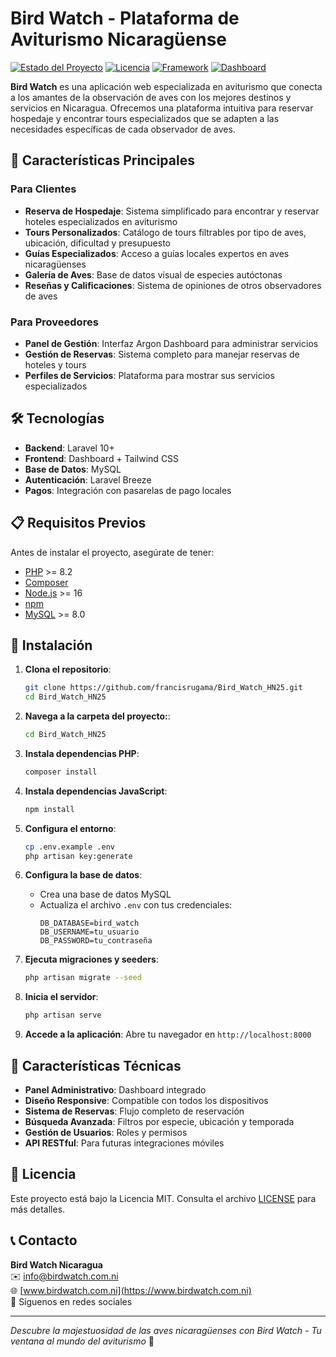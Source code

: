 # Bird Watch - Plataforma de Aviturismo Nicaragüense

[![Estado del Proyecto](https://img.shields.io/badge/estado-en_desarrollo-yellow.svg)](https://github.com/tuusuario/bird-watch)
[![Licencia](https://img.shields.io/badge/licencia-MIT-blue.svg)](https://opensource.org/licenses/MIT)
[![Framework](https://img.shields.io/badge/framework-Laravel-red.svg)](https://laravel.com)
[![Dashboard](https://img.shields.io/badge/dashboard-Argon-success.svg)](https://www.creative-tim.com/product/argon-dashboard)

**Bird Watch** es una aplicación web especializada en aviturismo que conecta a los amantes de la observación de aves con los mejores destinos y servicios en Nicaragua. Ofrecemos una plataforma intuitiva para reservar hospedaje y encontrar tours especializados que se adapten a las necesidades específicas de cada observador de aves.

## 🦜 Características Principales

### Para Clientes
- **Reserva de Hospedaje**: Sistema simplificado para encontrar y reservar hoteles especializados en aviturismo
- **Tours Personalizados**: Catálogo de tours filtrables por tipo de aves, ubicación, dificultad y presupuesto
- **Guías Especializados**: Acceso a guías locales expertos en aves nicaragüenses
- **Galería de Aves**: Base de datos visual de especies autóctonas
- **Reseñas y Calificaciones**: Sistema de opiniones de otros observadores de aves

### Para Proveedores
- **Panel de Gestión**: Interfaz Argon Dashboard para administrar servicios
- **Gestión de Reservas**: Sistema completo para manejar reservas de hoteles y tours
- **Perfiles de Servicios**: Plataforma para mostrar sus servicios especializados

## 🛠️ Tecnologías

- **Backend**: Laravel 10+
- **Frontend**: Dashboard + Tailwind CSS
- **Base de Datos**: MySQL
- **Autenticación**: Laravel Breeze
- **Pagos**: Integración con pasarelas de pago locales

## 📋 Requisitos Previos

Antes de instalar el proyecto, asegúrate de tener:

- [PHP](https://www.php.net/) >= 8.2
- [Composer](https://getcomposer.org/)
- [Node.js](https://nodejs.org/) >= 16
- [npm](https://www.npmjs.com/)
- [MySQL](https://www.mysql.com/) >= 8.0

## 🚀 Instalación

1. **Clona el repositorio**:
   ```bash
   git clone https://github.com/francisrugama/Bird_Watch_HN25.git
   cd Bird_Watch_HN25
   ```

2. **Navega a la carpeta del proyecto:**:
   ```bash
   cd Bird_Watch_HN25
   ```

3. **Instala dependencias PHP**:
   ```bash
   composer install
   ```

4. **Instala dependencias JavaScript**:
   ```bash
   npm install 
   ```

5. **Configura el entorno**:
   ```bash
   cp .env.example .env
   php artisan key:generate
   ```

6. **Configura la base de datos**:
   - Crea una base de datos MySQL
   - Actualiza el archivo `.env` con tus credenciales:
     ```env
     DB_DATABASE=bird_watch
     DB_USERNAME=tu_usuario
     DB_PASSWORD=tu_contraseña
     ```

7. **Ejecuta migraciones y seeders**:
   ```bash
   php artisan migrate --seed
   ```

8. **Inicia el servidor**:
   ```bash
   php artisan serve
   ```

9. **Accede a la aplicación**:
   Abre tu navegador en `http://localhost:8000`


## 🌟 Características Técnicas

- **Panel Administrativo**: Dashboard integrado
- **Diseño Responsive**: Compatible con todos los dispositivos
- **Sistema de Reservas**: Flujo completo de reservación
- **Búsqueda Avanzada**: Filtros por especie, ubicación y temporada
- **Gestión de Usuarios**: Roles y permisos
- **API RESTful**: Para futuras integraciones móviles


## 📄 Licencia

Este proyecto está bajo la Licencia MIT. Consulta el archivo [LICENSE](LICENSE) para más detalles.

## 📞 Contacto

**Bird Watch Nicaragua**  
✉️ info@birdwatch.com.ni  
🌐 [www.birdwatch.com.ni](https://www.birdwatch.com.ni)  
📱 Síguenos en redes sociales

---

*Descubre la majestuosidad de las aves nicaragüenses con Bird Watch - Tu ventana al mundo del aviturismo* 🦜
